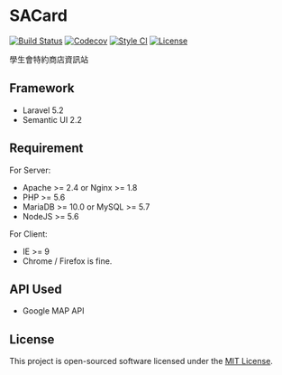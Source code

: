 # SACard
[![Build Status](https://travis-ci.org/vongola12324/sacard.svg?branch=master)](https://travis-ci.org/vongola12324/sacard)
[![Codecov](https://codecov.io/gh/vongola12324/sacard/branch/master/graph/badge.svg)](https://codecov.io/gh/vongola12324/sacard)
[![Style CI](https://styleci.io/repos/64998498/shield?branch=master)](https://styleci.io/repos/64998498/)
[![License](https://img.shields.io/github/license/HackerSir/CTF.svg)](https://raw.githubusercontent.com/HackerSir/CTF/master/LICENSE)
  
學生會特約商店資訊站

## Framework
- Laravel 5.2
- Semantic UI 2.2

## Requirement
For Server: 
- Apache >= 2.4 or Nginx >= 1.8
- PHP >= 5.6
- MariaDB >= 10.0 or MySQL >= 5.7
- NodeJS >= 5.6
  
For Client:
- IE >= 9
- Chrome / Firefox is fine.

## API Used
- Google MAP API

## License
This project is open-sourced software licensed under the [MIT License](http://opensource.org/licenses/MIT).

